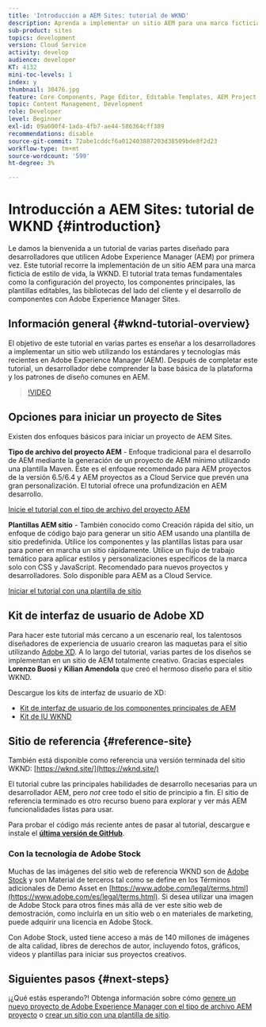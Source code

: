```yaml
---
title: 'Introducción a AEM Sites: tutorial de WKND'
description: Aprenda a implementar un sitio AEM para una marca ficticia de estilo de vida llamada WKND. Obtenga información detallada sobre los temas fundamentales del Experience Manager, como la configuración del proyecto, los arquetipos de maven, los componentes principales, las plantillas editables, las bibliotecas de cliente y el desarrollo de componentes.
sub-product: sites
topics: development
version: Cloud Service
activity: develop
audience: developer
KT: 4132
mini-toc-levels: 1
index: y
thumbnail: 30476.jpg
feature: Core Components, Page Editor, Editable Templates, AEM Project Archetype
topic: Content Management, Development
role: Developer
level: Beginner
exl-id: 09a600f4-1ada-4fb7-ae44-586364cff389
recommendations: disable
source-git-commit: 72abe1cddcf6a012403887203d38509bde8f2d23
workflow-type: tm+mt
source-wordcount: '599'
ht-degree: 3%

---
```


# Introducción a AEM Sites: tutorial de WKND {#introduction}

Le damos la bienvenida a un tutorial de varias partes diseñado para desarrolladores que utilicen Adobe Experience Manager (AEM) por primera vez. Este tutorial recorre la implementación de un sitio AEM para una marca ficticia de estilo de vida, la WKND. El tutorial trata temas fundamentales como la configuración del proyecto, los componentes principales, las plantillas editables, las bibliotecas del lado del cliente y el desarrollo de componentes con Adobe Experience Manager Sites.

## Información general {#wknd-tutorial-overview}

El objetivo de este tutorial en varias partes es enseñar a los desarrolladores a implementar un sitio web utilizando los estándares y tecnologías más recientes en Adobe Experience Manager (AEM). Después de completar este tutorial, un desarrollador debe comprender la base básica de la plataforma y los patrones de diseño comunes en AEM.

>[!VIDEO](https://video.tv.adobe.com/v/30476?quality=12&learn=on)

## Opciones para iniciar un proyecto de Sites

Existen dos enfoques básicos para iniciar un proyecto de AEM Sites.

**Tipo de archivo del proyecto AEM** - Enfoque tradicional para el desarrollo de AEM mediante la generación de un proyecto de AEM mínimo utilizando una plantilla Maven. Este es el enfoque recomendado para AEM proyectos de la versión 6.5/6.4 y AEM proyectos as a Cloud Service que prevén una gran personalización. El tutorial ofrece una profundización en AEM desarrollo.

[Inicie el tutorial con el tipo de archivo del proyecto AEM](./project-archetype/overview.md)

**Plantillas AEM sitio** - También conocido como Creación rápida del sitio, un enfoque de código bajo para generar un sitio AEM usando una plantilla de sitio predefinida. Utilice los componentes y las plantillas listas para usar para poner en marcha un sitio rápidamente. Utilice un flujo de trabajo temático para aplicar estilos y personalizaciones específicos de la marca solo con CSS y JavaScript. Recomendado para nuevos proyectos y desarrolladores. Solo disponible para AEM as a Cloud Service.

[Iniciar el tutorial con una plantilla de sitio](./site-template/create-site.md)

## Kit de interfaz de usuario de Adobe XD

Para hacer este tutorial más cercano a un escenario real, los talentosos diseñadores de experiencia de usuario crearon las maquetas para el sitio utilizando [Adobe XD](https://www.adobe.com/products/xd.html). A lo largo del tutorial, varias partes de los diseños se implementan en un sitio de AEM totalmente creativo. Gracias especiales **Lorenzo Buosi** y **Kilian Amendola** que creó el hermoso diseño para el sitio WKND.

Descargue los kits de interfaz de usuario de XD:

* [Kit de interfaz de usuario de los componentes principales de AEM](assets/overview/AEM-CoreComponents-UI-Kit.xd)
* [Kit de IU WKND](https://github.com/adobe/aem-guides-wknd/releases/download/aem-guides-wknd-0.0.2/AEM_UI-kit-WKND.xd)

## Sitio de referencia {#reference-site}

También está disponible como referencia una versión terminada del sitio WKND: [https://wknd.site/](https://wknd.site/)

El tutorial cubre las principales habilidades de desarrollo necesarias para un desarrollador AEM, pero *not* cree todo el sitio de principio a fin. El sitio de referencia terminado es otro recurso bueno para explorar y ver más AEM funcionalidades listas para usar.

Para probar el código más reciente antes de pasar al tutorial, descargue e instale el **[última versión de GitHub](https://github.com/adobe/aem-guides-wknd/releases/latest)**.

### Con la tecnología de Adobe Stock

Muchas de las imágenes del sitio web de referencia WKND son de [Adobe Stock](https://stock.adobe.com/) y son Material de terceros tal como se define en los Términos adicionales de Demo Asset en [https://www.adobe.com/legal/terms.html](https://www.adobe.com/es/legal/terms.html). Si desea utilizar una imagen de Adobe Stock para otros fines más allá de ver este sitio web de demostración, como incluirla en un sitio web o en materiales de marketing, puede adquirir una licencia en Adobe Stock.

Con Adobe Stock, usted tiene acceso a más de 140 millones de imágenes de alta calidad, libres de derechos de autor, incluyendo fotos, gráficos, videos y plantillas para iniciar sus proyectos creativos.

## Siguientes pasos {#next-steps}

¡¿Qué estás esperando?! Obtenga información sobre cómo [genere un nuevo proyecto de Adobe Experience Manager con el tipo de archivo AEM proyecto](./project-archetype/overview.md) o [crear un sitio con una plantilla de sitio](./site-template/create-site.md).

